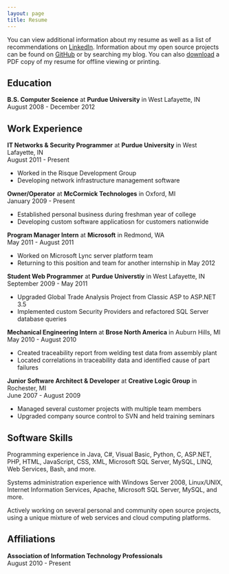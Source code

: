 ```yaml
---
layout: page
title: Resume
---
```


You can view additional information about my resume as well as a list of recommendations on <a href="http://www.linkedin.com/in/mbmccorm" target="_blank">LinkedIn</a>. Information about my open source projects can be found on <a href="http://github.com/mbmccormick" target="_blank">GitHub</a> or by searching my blog. You can also <a href="matt_mccormick.pdf">download</a> a PDF copy of my resume for offline viewing or printing.


## Education

**B.S. Computer Sceience** at **Purdue University** in West Lafayette, IN  
August 2008 - December 2012


## Work Experience

**IT Networks &amp; Security Programmer** at **Purdue University** in West Lafayette, IN  
August 2011 - Present

*   Worked in the Risque Development Group
*   Developing network infrastructure management software


**Owner/Operator** at **McCormick Technologes** in Oxford, MI  
January 2009 - Present

*   Established personal business during freshman year of college  
*   Developing custom software applicatiosn for customers nationwide


**Program Manager Intern** at **Microsoft** in Redmond, WA  
May 2011 - August 2011

*   Worked on Microsoft Lync server platform team
*   Returning to this position and team for another internship in May 2012


**Student Web Programmer** at **Purdue Universtiy** in West Lafayette, IN  
September 2009 - May 2011

*   Upgraded Global Trade Analysis Project from Classic ASP to ASP.NET 3.5
*   Implemented custom Security Providers and refactored SQL Server database queries


**Mechanical Engineering Intern** at **Brose North America** in Auburn Hills, MI  
May 2010 - August 2010

*   Created traceability report from welding test data from assembly plant
*   Located correlations in traceability data and identified cause of part failures


**Junior Software Architect &amp; Developer** at **Creative Logic Group** in Rochester, MI  
June 2007 - August 2009

*   Managed several customer projects with multiple team members
*   Upgraded company source control to SVN and held training seminars


## Software Skills

Programming experience in Java, C#, Visual Basic, Python, C, ASP.NET, PHP, HTML, JavaScript, CSS, XML, Microsoft SQL Server, MySQL, LINQ, Web Services, Bash, and more.

Systems administration experience with Windows Server 2008, Linux/UNIX, Internet Information Services, 
Apache, Microsoft SQL Server, MySQL, and more.

Actively working on several personal and community open source projects, using a unique mixture of web services and cloud computing platforms.


## Affiliations

**Association of Information Technology Professionals**  
August 2010 - Present
